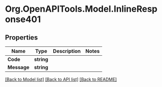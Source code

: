 # Org.OpenAPITools.Model.InlineResponse401

## Properties

Name | Type | Description | Notes
------------ | ------------- | ------------- | -------------
**Code** | **string** |  | 
**Message** | **string** |  | 

[[Back to Model list]](../README.md#documentation-for-models) [[Back to API list]](../README.md#documentation-for-api-endpoints) [[Back to README]](../README.md)


